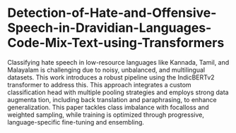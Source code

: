# Detection-of-Hate-and-Offensive-Speech-in-Dravidian-Languages-Code-Mix-Text-using-Transformers

Classifying hate speech in low-resource languages like Kannada, Tamil, and Malayalam is challenging due to noisy, unbalanced, and multilingual datasets. This work introduces a robust pipeline using the IndicBERTv2 transformer to address this. This approach integrates a custom classification head with multiple pooling strategies and employs strong data augmenta
tion, including back translation and paraphrasing, to enhance generalization. This paper tackles class imbalance with focalloss and weighted sampling, while training is optimized through progressive, language-specific fine-tuning and ensembling.
